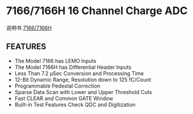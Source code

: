 <!-- 7166.md --- 
;; 
;; Description: 
;; Author: Hongyi Wu(吴鸿毅)
;; Email: wuhongyi@qq.com 
;; Created: 四 6月  1 14:13:23 2017 (+0800)
;; Last-Updated: 五 6月  2 18:20:40 2017 (+0800)
;;           By: Hongyi Wu(吴鸿毅)
;;     Update #: 2
;; URL: http://wuhongyi.cn -->

# 7166/7166H  16 Channel Charge ADC

说明书 [7166/7166H](http://wuhongyi.cn/DAQNote/pdf/ElectronicsModules/PHILLIPS/7166ds.pdf)

## FEATURES

- The Model 7166 has LEMO Inputs
- The Model 7166H has Differential Header Inputs
- Less Than 7.2 μSec Conversion and Processing Time
- 12-Bit Dynamic Range, Resolution down to 125 fC/Count
- Programmable Pedestal Correction
- Sparse Data Scan with Lower and Upper Threshold Cuts
- Fast CLEAR and Common GATE Window
- Built-in Test Features Check QDC and Digitization




<!-- 7166.md ends here -->

